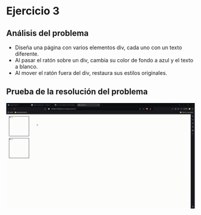 # Ejercicio 3

## Análisis del problema 

- Diseña una página con varios elementos div, cada uno con un texto diferente.
- Al pasar el ratón sobre un div, cambia su color de fondo a azul y el texto a blanco.
- Al mover el ratón fuera del div, restaura sus estilos originales.


## Prueba de la resolución del problema

![imagen3](ejercicio4.gif)